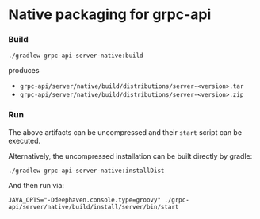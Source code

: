 # Native packaging for grpc-api

### Build

```shell
./gradlew grpc-api-server-native:build
```

produces

* `grpc-api/server/native/build/distributions/server-<version>.tar`
* `grpc-api/server/native/build/distributions/server-<version>.zip`

### Run

The above artifacts can be uncompressed and their `start` script can be executed.

Alternatively, the uncompressed installation can be built directly by gradle:

```shell
./gradlew grpc-api-server-native:installDist
```

And then run via:

```shell
JAVA_OPTS="-Ddeephaven.console.type=groovy" ./grpc-api/server/native/build/install/server/bin/start
```
